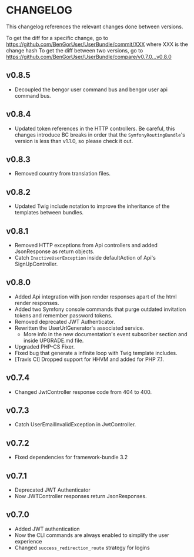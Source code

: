 # CHANGELOG

This changelog references the relevant changes done between versions.

To get the diff for a specific change, go to https://github.com/BenGorUser/UserBundle/commit/XXX where XXX is the change hash
To get the diff between two versions, go to https://github.com/BenGorUser/UserBundle/compare/v0.7.0...v0.8.0

## v0.8.5
* Decoupled the bengor user command bus and bengor user api command bus. 

## v0.8.4
* Updated token references in the HTTP controllers. Be careful, this changes introduce BC breaks in order
that the `SymfonyRoutingBundle`'s version is less than v1.1.0, so please check it out. 

## v0.8.3
* Removed country from translation files.

## v0.8.2
* Updated Twig include notation to improve the inheritance of the templates between bundles.

## v0.8.1
* Removed HTTP exceptions from Api controllers and added JsonResponse as return objects.
* Catch `InactiveUserException` inside defaultAction of Api's SignUpController.

## v0.8.0
* Added Api integration with json render responses apart of the html render responses.
* Added two Symfony console commands that purge outdated invitation tokens and remember password tokens.
* Removed deprecated JWT Authenticator.
* Rewritten the UserUrlGenerator's associated service.
  * More info in the new documentation's event subscriber section and inside UPGRADE.md file.
* Upgraded PHP-CS Fixer.
* Fixed bug that generate a infinite loop with Twig template includes.
* [Travis CI] Dropped support for HHVM and added for PHP 7.1.

## v0.7.4
* Changed JwtController response code from 404 to 400.

## v0.7.3
* Catch UserEmailInvalidException in JwtController.

## v0.7.2
* Fixed dependencies for framework-bundle 3.2

## v0.7.1
* Deprecated JWT Authenticator
* Now JWTController responses return JsonResponses.

## v0.7.0
* Added JWT authentication
* Now the CLI commands are always enabled to simplify the user experience
* Changed `success_redirection_route` strategy for logins
